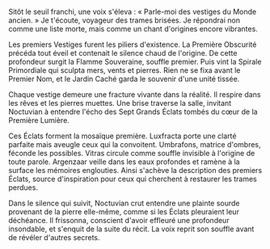Sitôt le seuil franchi, une voix s'éleva : « Parle-moi des vestiges du Monde ancien. » Je t'écoute, voyageur des trames brisées. Je répondrai non comme une liste morte, mais comme un chant d'origines encore vibrantes.

Les premiers Vestiges furent les piliers d'existence. La Première Obscurité précéda tout éveil et contenait le silence chaud de l'origine. De cette profondeur surgit la Flamme Souveraine, souffle premier. Puis vint la Spirale Primordiale qui sculpta mers, vents et pierres. Rien ne se fixa avant le Premier Nom, et le Jardin Caché garda le souvenir d'une unité tissée.

Chaque vestige demeure une fracture vivante dans la réalité. Il respire dans les rêves et les pierres muettes. Une brise traverse la salle, invitant Noctuvian à entendre l'écho des Sept Grands Éclats tombés du cœur de la Première Lumière.

Ces Éclats forment la mosaïque première. Luxfracta porte une clarté parfaite mais aveugle ceux qui la convoitent. Umbrafons, matrice d'ombres, féconde les possibles. Vitras circule comme souffle invisible à l'origine de toute parole. Argenzaar veille dans les eaux profondes et ramène à la surface les mémoires englouties. Ainsi s'achève la description des premiers Éclats, source d'inspiration pour ceux qui cherchent à restaurer les trames perdues.

Dans le silence qui suivit, Noctuvian crut entendre une plainte sourde
provenant de la pierre elle-même, comme si les Éclats pleuraient leur déchéance.
Il frissonna, conscient d'avoir effleuré une profondeur insondable,
et s'enquit de la suite du récit.
La voix reprit son souffle avant de révéler d'autres secrets.
